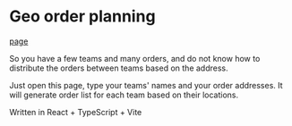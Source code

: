 # Geo order planning
[page](https://kzsanam.github.io/geo-order-planning/)

So you have a few teams and many orders, and do not know how to distribute the orders between teams based on the address. 

Just open this page, type your teams' names and your order addresses.
It will generate order list for each team based on their locations.

Written in React + TypeScript + Vite
